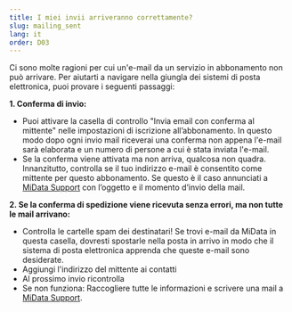 ```yaml
---
title: I miei invii arriveranno correttamente?
slug: mailing_sent
lang: it
order: D03
---
```


Ci sono molte ragioni per cui un'e-mail da un servizio in abbonamento non può arrivare. Per aiutarti a navigare nella giungla dei sistemi di posta elettronica, puoi provare i seguenti passaggi: 

**1. Conferma di invio:**

* Puoi attivare la casella di controllo "Invia email con conferma al mittente" nelle impostazioni di iscrizione all’abbonamento. In questo modo dopo ogni invio mail riceverai una conferma non appena l'e-mail sarà elaborata e un numero di persone a cui è stata inviata l'e-mail.
* Se la conferma viene attivata ma non arriva, qualcosa non quadra. Innanzitutto, controlla se il tuo indirizzo e-mail è consentito come mittente per questo abbonamento. Se questo è il caso annunciati a [MiData Support](mailto:midata@pbs.ch) con l’oggetto e il momento d’invio della mail.

**2. Se la conferma di spedizione viene ricevuta senza errori, ma non tutte le mail arrivano:**

* Controlla le cartelle spam dei destinatari! Se trovi e-mail da MiData in questa casella, dovresti spostarle nella posta in arrivo in modo che il sistema di posta elettronica apprenda che queste e-mail sono desiderate.
* Aggiungi l'indirizzo del mittente ai contatti
* Al prossimo invio ricontrolla 
* Se non funziona: Raccogliere tutte le informazioni e scrivere una mail a [MiData Support](mailto:midata@pbs.ch).